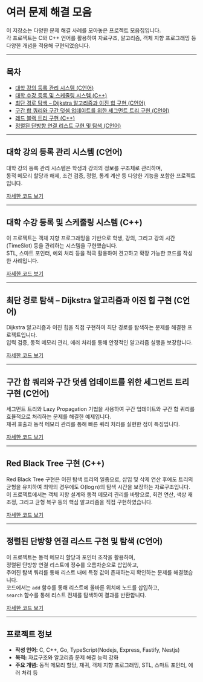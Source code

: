 # 여러 문제 해결 모음

이 저장소는 다양한 문제 해결 사례를 모아놓은 프로젝트 모음집입니다.  
각 프로젝트는 C와 C++ 언어를 활용하여 자료구조, 알고리즘, 객체 지향 프로그래밍 등 다양한 개념을 적용해 구현되었습니다.

---

## 목차

- [대학 강의 등록 관리 시스템 (C언어)](#대학-강의-등록-관리-시스템-c언어)
- [대학 수강 등록 및 스케줄링 시스템 (C++)](#대학-수강-등록-및-스케줄링-시스템-c++)
- [최단 경로 탐색 – Dijkstra 알고리즘과 이진 힙 구현 (C언어)](#최단-경로-탐색-dijkstra-알고리즘과-이진-힙-구현-c언어)
- [구간 합 쿼리와 구간 덧셈 업데이트를 위한 세그먼트 트리 구현 (C언어)](#구간-합-쿼리와-구간-덧셈-업데이트를-위한-세그먼트-트리-구현-c언어)
- [레드 블랙 트리 구현 (C++)](#red-black-tree-구현-c++)
- [정렬된 단방향 연결 리스트 구현 및 탐색 (C언어)](#정렬된-단방향-연결-리스트-구현-및-탐색-c언어)

---

## 대학 강의 등록 관리 시스템 (C언어)

대학 강의 등록 관리 시스템은 학생과 강의의 정보를 구조체로 관리하며,  
동적 메모리 할당과 해제, 조건 검증, 정렬, 통계 계산 등 다양한 기능을 포함한 프로젝트입니다.

[자세한 코드 보기](./store/example1/README.md)

---

## 대학 수강 등록 및 스케줄링 시스템 (C++)

이 프로젝트는 객체 지향 프로그래밍을 기반으로 학생, 강의, 그리고 강의 시간(TimeSlot) 등을 관리하는 시스템을 구현했습니다.  
STL, 스마트 포인터, 예외 처리 등을 적극 활용하여 견고하고 확장 가능한 코드를 작성한 사례입니다.

[자세한 코드 보기](./store/example2/README.md)

---

## 최단 경로 탐색 – Dijkstra 알고리즘과 이진 힙 구현 (C언어)

Dijkstra 알고리즘과 이진 힙을 직접 구현하여 최단 경로를 탐색하는 문제를 해결한 프로젝트입니다.  
입력 검증, 동적 메모리 관리, 에러 처리를 통해 안정적인 알고리즘 실행을 보장합니다.

[자세한 코드 보기](./store/example3/README.md)

---

## 구간 합 쿼리와 구간 덧셈 업데이트를 위한 세그먼트 트리 구현 (C언어)

세그먼트 트리와 Lazy Propagation 기법을 사용하여 구간 업데이트와 구간 합 쿼리를 효율적으로 처리하는 문제를 해결한 예제입니다.  
재귀 호출과 동적 메모리 관리를 통해 빠른 쿼리 처리를 실현한 점이 특징입니다.

[자세한 코드 보기](./store/example4/README.md)

---

## Red Black Tree 구현 (C++)

Red Black Tree 구현은 이진 탐색 트리의 일종으로, 삽입 및 삭제 연산 후에도 트리의 균형을 유지하여 최악의 경우에도 O(log n)의 탐색 시간을 보장하는 자료구조입니다.  
이 프로젝트에서는 객체 지향 설계와 동적 메모리 관리를 바탕으로, 회전 연산, 색상 재조정, 그리고 균형 복구 등의 핵심 알고리즘을 직접 구현하였습니다.

[자세한 코드 보기](./store/example5/README.md)

---

## 정렬된 단방향 연결 리스트 구현 및 탐색 (C언어)

이 프로젝트는 동적 메모리 할당과 포인터 조작을 활용하여,  
정렬된 단방향 연결 리스트에 정수를 오름차순으로 삽입하고,  
주어진 탐색 쿼리를 통해 리스트 내에 특정 값이 존재하는지 확인하는 문제를 해결했습니다.  
코드에서는 `add` 함수를 통해 리스트에 올바른 위치에 노드를 삽입하고,  
`search` 함수를 통해 리스트 전체를 탐색하여 결과를 반환합니다.

[자세한 코드 보기](./store/example6/README.md)

---

## 프로젝트 정보

- **작성 언어:** C, C++, Go, TypeScript(Nodejs, Express, Fastify, Nestjs)
- **목적:** 자료구조와 알고리즘 문제 해결 능력 강화
- **주요 개념:** 동적 메모리 할당, 재귀, 객체 지향 프로그래밍, STL, 스마트 포인터, 에러 처리 등
